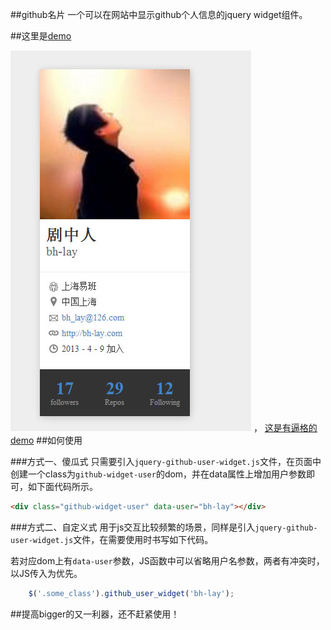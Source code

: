 ##github名片
一个可以在网站中显示github个人信息的jquery widget组件。

##这里是[demo](http://htmlpreview.github.io/?https://github.com/bh-lay/github-widget-user/blob/master/demo.html)

![这是纯demo](resources/demo.jpg) ，  [这是有逼格的demo](http://bh-lay.com/topic/aboutme/index.html)
##如何使用

###方式一、傻瓜式
只需要引入`jquery-github-user-widget.js`文件，在页面中创建一个class为`github-widget-user`的dom，并在data属性上增加用户参数即可，如下面代码所示。

```html
<div class="github-widget-user" data-user="bh-lay"></div>
```

###方式二、自定义式
用于js交互比较频繁的场景，同样是引入`jquery-github-user-widget.js`文件，在需要使用时书写如下代码。

若对应dom上有`data-user`参数，JS函数中可以省略用户名参数，两者有冲突时，以JS传入为优先。
```javascript
    $('.some_class').github_user_widget('bh-lay');
```


##提高bigger的又一利器，还不赶紧使用！
